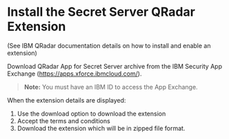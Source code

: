 [title]: # (Secret Server Dashboard)
[tags]: # (dashboard)
[priority]: # (303)
# Install the Secret Server QRadar Extension

(See IBM QRadar documentation details on how to install and enable an extension)

Download QRadar App for Secret Server archive from the IBM Security App Exchange (https://apps.xforce.ibmcloud.com/).

>**Note:** You must have an IBM ID to access the App Exchange.

When the extension details are displayed:

1. Use the download option to download the extension
1. Accept the terms and conditions
1. Download the extension which will be in zipped file format.

